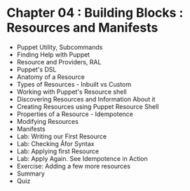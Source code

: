 #  Chapter 04  :  Building Blocks : Resources and Manifests
   - Puppet Utility, Subcommands
   - Finding Help with Puppet
   - Resource and Providers, RAL
   - Puppet's DSL
   - Anatomy of a Resource
   - Types of Resources - Inbuilt vs Custom
   - Working with Puppet's Resource shell
   - Discovering Resources and Information About it
   - Creating Resources using Puppet Resource Shell
   - Properties of a Resource - Idempotence
   - Modifying Resources
   - Manifests
   - Lab: Writing our First Resource
   - Lab: Checking Âfor Syntax
   - Lab: Applying first Resource
   - Lab: Apply Again. See Idempotence in Action
   - Exercise: Adding a few more resources
   - Summary
   - Quiz
